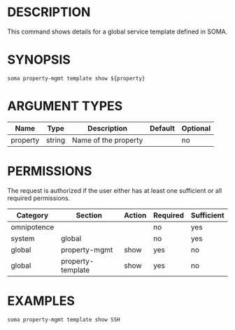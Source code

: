 # DESCRIPTION

This command shows details for a global service template defined in
SOMA.

# SYNOPSIS

```
soma property-mgmt template show ${property}
```

# ARGUMENT TYPES

Name | Type |     Description   | Default | Optional
 --- |  --- | ----------------- | ------- | --------
property | string | Name of the property | | no

# PERMISSIONS

The request is authorized if the user either has at least one
sufficient or all required permissions.

Category | Section | Action | Required | Sufficient
 ------- | ------- | ------ | -------- | ----------
omnipotence | | | no | yes
system | global | | no | yes
global | property-mgmt | show | yes | no
global | property-template | show | yes | no

# EXAMPLES

```
soma property-mgmt template show SSH
```
